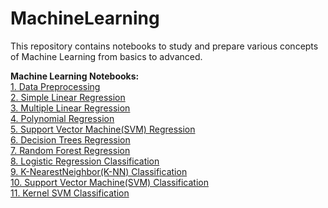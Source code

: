 # MachineLearning
This repository contains notebooks to study and prepare various concepts of Machine Learning from basics to advanced.

<b>Machine Learning Notebooks:</b><br>
[1. Data Preprocessing](https://github.com/kranemetal/MachineLearning/blob/main/01.%20Data%20preprocessing.ipynb) <br>
[2. Simple Linear Regression](https://github.com/kranemetal/MachineLearning/blob/main/02.%20Simple%20Linear%20Regression.ipynb) <br>
[3. Multiple Linear Regression](https://github.com/kranemetal/MachineLearning/blob/main/03.%20Multiple%20Linear%20Regression.ipynb) <br>
[4. Polynomial Regression](https://github.com/kranemetal/MachineLearning/blob/main/04.%20Polynomial%20Regression.ipynb) <br>
[5. Support Vector Machine(SVM) Regression](https://github.com/kranemetal/MachineLearning/blob/main/05.%20SVM%20Regression.ipynb) <br>
[6. Decision Trees Regression](https://github.com/kranemetal/MachineLearning/blob/main/06.%20Decision%20Trees%20Regression.ipynb) <br>
[7. Random Forest Regression](https://github.com/kranemetal/MachineLearning/blob/main/07.%20Random%20Forest%20Regression.ipynb) <br>
[8. Logistic Regression Classification](https://github.com/kranemetal/MachineLearning/blob/main/08.%20Logistic%20Regression%20Classification.ipynb) <br>
[9. K-NearestNeighbor(K-NN) Classification](https://github.com/kranemetal/MachineLearning/blob/main/09.%20K-Nearest%20Neighbor(K-NN).ipynb) <br>
[10. Support Vector Machine(SVM) Classification](https://github.com/kranemetal/MachineLearning/blob/main/10.%20Support%20Vector%20Machine(SVM)%20Classification.ipynb) <br>
[11. Kernel SVM Classification](https://github.com/kranemetal/MachineLearning/blob/main/11.%20Kernel%20SVM%20Classification.ipynb)<br>
